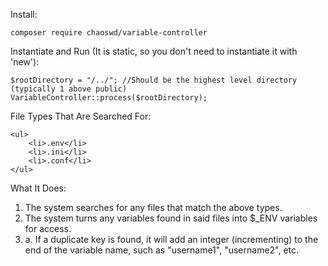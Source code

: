 Install:

```
composer require chaoswd/variable-controller
```

Instantiate and Run (It is static, so you don't need to instantiate it with 'new'):

```
$rootDirectory = "/../"; //Should be the highest level directory (typically 1 above public)
VariableController::process($rootDirectory);
```

File Types That Are Searched For:

```
<ul>
    <li>.env</li>
    <li>.ini</li>
    <li>.conf</li>
</ul>
```

What It Does:<br>

1. The system searches for any files that match the above types.<br>
2. The system turns any variables found in said files into $\_ENV variables for access.<br>
3. a. If a duplicate key is found, it will add an integer (incrementing) to the end of the variable name, such as "username1", "username2", etc.<br>
